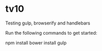 tv10
====

Testing gulp, browserify and handlebars

Run the following commands to get started:

npm install
bower install
gulp